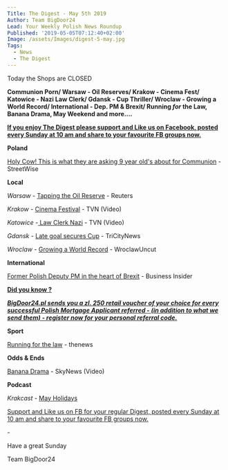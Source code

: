 ```yaml
---
Title: The Digest - May 5th 2019
Author: Team BigDoor24
Lead: Your Weekly Polish News Roundup
Published: '2019-05-05T07:12:40+02:00'
Image: /assets/Images/digest-5-may.jpg
Tags:
  - News
  - The Digest
---
```

Today the Shops are CLOSED

**Communion Porn/ Warsaw - Oil Reserves/ Krakow - Cinema Fest/ Katowice - Nazi Law Clerk/ Gdansk - Cup Thriller/ Wroclaw - Growing a World Record/ International - Dep. PM & Brexit/ Running _for_ the Law, Banana Drama, May Weekend and more....**

[**If you enjoy The Digest please support and Like us on Facebook, posted every Sunday at 10 am and share to your favourite FB groups now.**](https://www.facebook.com/bigdoor24/)

<div class="sharethis-inline-share-buttons"></div>

**Poland**

[Holy Cow! This is what they are asking 9 year old's about for Communion](http://streetwise.pl/2019/05/02/here-is-a-list-of-sins-prepared-for-9-year-olds-before-communion-you-will-be-amazed/) - StreetWise

**Local**

_Warsaw_ -  [Tapping the Oil Reserve](https://www.reuters.com/article/us-russia-oil-poland/poland-releases-800000-tonnes-of-oil-reserves-after-russian-imports-halted-idUSKCN1S810D) - Reuters

_Krakow_ -   [Cinema Festival](https://www.tvn24.pl/tvn24-news-in-english,157,m/12th-international-festival-of-independent-cinema-in-cracow,932541.html) - TVN (Video)

_Katowice_ -[ Law Clerk Nazi](https://www.tvn24.pl/wideo/z-anteny/lawyer-who-hanged-pictures-of-politicians-on-gallows-was-advising-hitler-s-birthday-organizers,1840842.html?playlist_id=29505) - TVN (Video)

_Gdansk_ -   [Late goal secures Cup](https://tricitynews.pl/a-late-goal-gives-lechia-gdansk-the-polish-cup/) - TriCityNews

_Wroclaw_ -  [Growing a World Record](http://wroclawuncut.com/2019/04/23/wroclaw-to-help-break-polands-mass-tree-planting-record/) - WroclawUncut

**International**

[Former Polish Deputy PM in the heart of Brexit](https://www.businessinsider.com/change-uk-jan-rostowski-why-i-fear-nigel-farage-will-become-prime-minister-2019-4?IR=T) - Business Insider

[**Did you know ?**](https://bigdoor24.pl/)

[**_BigDoor24.pl sends you a zl. 250 retail voucher of your choice for every successful Polish Mortgage Applicant referred - (in addition to what we send them) - register now for your personal referral code._**](https://bigdoor24.pl/)

**Sport**

[Running for the law](http://www.thenews.pl/1/5/Artykul/418574,Thousands-of-runners-honour-historic-Polish-constitution) - thenews

**Odds & Ends**

[Banana Drama](https://news.sky.com/story/poland-museum-bans-obscene-banana-artwork-drawing-ridicule-11706891) - SkyNews (Video)

**Podcast**

_Krakcast_ - [May Holidays](https://www.krakcast.pl/e/kakcast-discussion-%E2%80%93-may-holidays/) 

[Support and Like us on FB for your regular Digest, posted every Sunday at 10 am and share to your favourite FB groups now.](https://www.facebook.com/bigdoor24/)

<div class="sharethis-inline-share-buttons"></div>

\-

Have a great Sunday

Team BigDoor24

